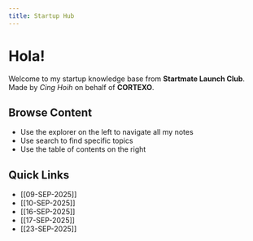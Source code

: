 ```yaml
---
title: Startup Hub
---
```


# Hola!

Welcome to my startup knowledge base from **Startmate Launch Club**.
Made by *Cing Hoih* on behalf of **CORTEXO**.

## Browse Content
- Use the explorer on the left to navigate all my notes
- Use search to find specific topics
- Use the table of contents on the right

## Quick Links
- [[09-SEP-2025]]
- [[10-SEP-2025]]
- [[16-SEP-2025]]
- [[17-SEP-2025]]
- [[23-SEP-2025]]
